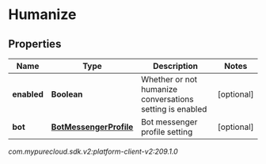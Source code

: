 # Humanize


## Properties

| Name | Type | Description | Notes |
| ------------ | ------------- | ------------- | ------------- |
| **enabled** | **Boolean** | Whether or not humanize conversations setting is enabled |  [optional] |
| **bot** | [**BotMessengerProfile**](BotMessengerProfile) | Bot messenger profile setting |  [optional] |




_com.mypurecloud.sdk.v2:platform-client-v2:209.1.0_
